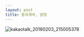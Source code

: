 ```yaml
---
layout: post
title: 동곡계곡, 광양
---
```


![kakaotalk_20180203_215005378](https://user-images.githubusercontent.com/26464535/35767262-7df30e84-092c-11e8-9122-8cc34219aec0.jpg)
